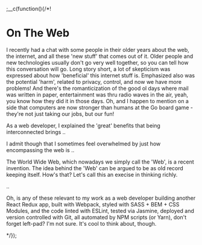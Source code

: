 
;__c(function(){/*!

# On The Web

<!-- An exercise in thinking richly -->

I recently had a chat with some people in their older years about the web, the internet, and all these 'new stuff' that comes out of it. Older people and new technologies usually don't go very well together, so you can tell how this conversation will go. Long story short, a lot of skepticism was expressed about how 'beneficial' this internet stuff is. Emphasized also was the potential 'harm', related to privacy, control, and now we have more problems! And there's the romanticization of the good ol days where mail was written in paper, entertainment was thru radio waves in the air, yeah, you know how they did it in those days. Oh, and I happen to mention on a side that computers are now stronger than humans at the Go board game - they're not just taking our jobs, but our fun!

As a web developer, I explained the 'great' benefits that being interconnected brings ..

I admit though that I sometimes feel overwhelmed by just how encompassing the web is ..

The World Wide Web, which nowadays we simply call the 'Web', is a recent invention. The idea behind the 'Web' can be argued to be as old record keeping itself. How's that? Let's call this an execise in thinking richly.

..

Oh, is any of these relevant to my work as a web developer building another React Redux app, built with Webpack, styled with SASS + BEM + CSS Modules, and the code linted with ESLint, tested via Jasmine, deployed and version controlled with Git, all automated by NPM scripts (or Yarn), don't forget left-pad? I'm not sure. It's cool to think about, though.

<!--
* I recently had a chat with some people in their older years about the web, the internet, and all these 'new stuff' that comes out of it ..
* As a web developer, I explained the 'great' benefits that being interconnected brings ..
* I admit though that I sometimes feel overwhelmed by just how encompassing the web is ..
  * it sometimes feel like we've never seen anything like it
  * and yet that's not the case
  * while the web, as in www, is a recent invention, it's possible to argue that the idea of the web itself is as old as man has kept records
  * now that's something bold, but let's imagine for a moment a flat-earther
    * any debate can be argued to a stalemate provided there are no limits to reason.
  * I'm going to argue likewise and say that 
-->

[//]: # (@~|blog_on-the-web_part-1|~@)

*/});
